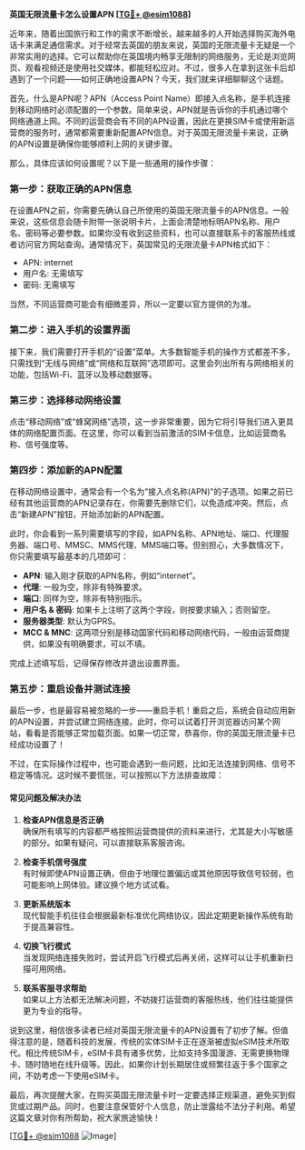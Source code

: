 **英国无限流量卡怎么设置APN [[TG💪+ @esim1088](https://t.me/s/esim1088)]**

近年来，随着出国旅行和工作的需求不断增长，越来越多的人开始选择购买海外电话卡来满足通信需求。对于经常去英国的朋友来说，英国的无限流量卡无疑是一个非常实用的选择。它可以帮助你在英国境内畅享无限制的网络服务，无论是浏览网页、观看视频还是使用社交媒体，都能轻松应对。不过，很多人在拿到这张卡后却遇到了一个问题——如何正确地设置APN？今天，我们就来详细聊聊这个话题。

首先，什么是APN呢？APN（Access Point Name）即接入点名称，是手机连接到移动网络时必须配置的一个参数。简单来说，APN就是告诉你的手机通过哪个网络通道上网。不同的运营商会有不同的APN设置，因此在更换SIM卡或使用新运营商的服务时，通常都需要重新配置APN信息。对于英国无限流量卡来说，正确的APN设置是确保你能够顺利上网的关键步骤。

那么，具体应该如何设置呢？以下是一些通用的操作步骤：

### 第一步：获取正确的APN信息

在设置APN之前，你需要先确认自己所使用的英国无限流量卡的APN信息。一般来说，这些信息会随卡附带一张说明卡片，上面会清楚地标明APN名称、用户名、密码等必要参数。如果你没有收到这些资料，也可以直接联系卡的客服热线或者访问官方网站查询。通常情况下，英国常见的无限流量卡APN格式如下：
- APN: internet
- 用户名: 无需填写
- 密码: 无需填写

当然，不同运营商可能会有细微差异，所以一定要以官方提供的为准。

### 第二步：进入手机的设置界面

接下来，我们需要打开手机的“设置”菜单。大多数智能手机的操作方式都差不多，只需找到“无线与网络”或“网络和互联网”选项即可。这里会列出所有与网络相关的功能，包括Wi-Fi、蓝牙以及移动数据等。

### 第三步：选择移动网络设置

点击“移动网络”或“蜂窝网络”选项，这一步非常重要，因为它将引导我们进入更具体的网络配置页面。在这里，你可以看到当前激活的SIM卡信息，比如运营商名称、信号强度等。

### 第四步：添加新的APN配置

在移动网络设置中，通常会有一个名为“接入点名称(APN)”的子选项。如果之前已经有其他运营商的APN记录存在，你需要先删除它们，以免造成冲突。然后，点击“新建APN”按钮，开始添加新的APN配置。

此时，你会看到一系列需要填写的字段，如APN名称、APN地址、端口、代理服务器、端口号、MMSC、MMS代理、MMS端口等。但别担心，大多数情况下，你只需要填写最基本的几项即可：

- **APN**: 输入刚才获取的APN名称，例如“internet”。
- **代理**: 一般为空，除非有特殊要求。
- **端口**: 同样为空，除非有特别指示。
- **用户名 & 密码**: 如果卡上注明了这两个字段，则按要求输入；否则留空。
- **服务器类型**: 默认为GPRS。
- **MCC & MNC**: 这两项分别是移动国家代码和移动网络代码，一般由运营商提供，如果没有明确要求，可以不填。

完成上述填写后，记得保存修改并退出设置界面。

### 第五步：重启设备并测试连接

最后一步，也是最容易被忽略的一步——重启手机！重启之后，系统会自动应用新的APN设置，并尝试建立网络连接。此时，你可以试着打开浏览器访问某个网站，看看是否能够正常加载页面。如果一切正常，恭喜你，你的英国无限流量卡已经成功设置了！

不过，在实际操作过程中，也可能会遇到一些问题，比如无法连接到网络、信号不稳定等情况。这时候不要慌张，可以按照以下方法排查故障：

#### 常见问题及解决办法

1. **检查APN信息是否正确**  
   确保所有填写的内容都严格按照运营商提供的资料来进行，尤其是大小写敏感的部分。如果有疑问，可以直接联系客服咨询。

2. **检查手机信号强度**  
   有时候即使APN设置正确，但由于地理位置偏远或其他原因导致信号较弱，也可能影响上网体验。建议换个地方试试看。

3. **更新系统版本**  
   现代智能手机往往会根据最新标准优化网络协议，因此定期更新操作系统有助于提高兼容性。

4. **切换飞行模式**  
   当发现网络连接失败时，尝试开启飞行模式后再关闭，这样可以让手机重新扫描可用网络。

5. **联系客服寻求帮助**  
   如果以上方法都无法解决问题，不妨拨打运营商的客服热线，他们往往能提供更为专业的指导。

说到这里，相信很多读者已经对英国无限流量卡的APN设置有了初步了解。但值得注意的是，随着科技的发展，传统的实体SIM卡正在逐渐被虚拟eSIM技术所取代。相比传统SIM卡，eSIM卡具有诸多优势，比如支持多国漫游、无需更换物理卡、随时随地在线升级等。因此，如果你计划长期居住或频繁往返于多个国家之间，不妨考虑一下使用eSIM卡。

最后，再次提醒大家，在购买英国无限流量卡时一定要选择正规渠道，避免买到假货或过期产品。同时，也要注意保管好个人信息，防止泄露给不法分子利用。希望这篇文章对你有所帮助，祝大家旅途愉快！

[[TG💪+ @esim1088](https://t.me/s/esim1088) ![Image](https://i.postimg.cc/4NQfJmqS/Snipaste-2025-05-13-00-14-12.png)]